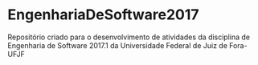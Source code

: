 # EngenhariaDeSoftware2017
Repositório criado para o desenvolvimento de atividades da disciplina de Engenharia de Software 2017.1 da Universidade Federal de Juiz de Fora-UFJF
